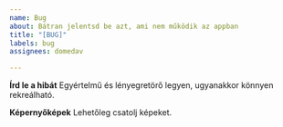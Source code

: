 ```yaml
---
name: Bug
about: Bátran jelentsd be azt, ami nem működik az appban
title: "[BUG]"
labels: bug
assignees: domedav

---
```


**Írd le a hibát**
Egyértelmű és lényegretörő legyen, ugyanakkor könnyen rekreálható.

**Képernyőképek**
Lehetőleg csatolj képeket.
